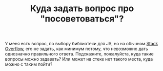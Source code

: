 ﻿---
title: "Куда задать вопрос про &quot;посоветоваться&quot;?"
se.owner.user_id: 208171
se.owner.display_name: "Jarry Roxwell"
se.owner.link: "https://ru.meta.stackoverflow.com/users/208171/jarry-roxwell"
se.link: "https://ru.meta.stackoverflow.com/questions/12739/%d0%9a%d1%83%d0%b4%d0%b0-%d0%b7%d0%b0%d0%b4%d0%b0%d1%82%d1%8c-%d0%b2%d0%be%d0%bf%d1%80%d0%be%d1%81-%d0%bf%d1%80%d0%be-%d0%bf%d0%be%d1%81%d0%be%d0%b2%d0%b5%d1%82%d0%be%d0%b2%d0%b0%d1%82%d1%8c%d1%81%d1%8f"
se.question_id: 12739
se.post_type: question
---
<p>У меня есть вопрос, по выбору библиотеки для JS, но на обычном <a href="https://ru.stackoverflow.com">Stack Overflow</a>, его не задать, как минимум потому, что невозможно дать однозначно правильного ответа. Подскажите, пожалуйста, куда такие вопросы можно задавать? Или может на стеке нет такого места, куда можно с таким пойти?</p>
